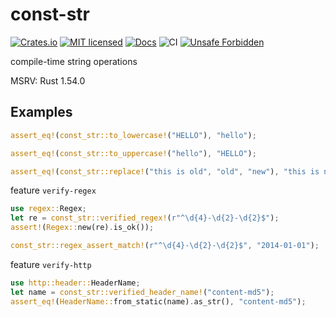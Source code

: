 # const-str

[![Crates.io][crates-badge]][crates-url]
[![MIT licensed][mit-badge]][mit-url]
[![Docs][docs-badge]][docs-url]
![CI][ci-badge]
[![Unsafe Forbidden][unsafe-forbidden-badge]][unsafe-forbidden-url]

[crates-badge]: https://img.shields.io/crates/v/const-str.svg
[crates-url]: https://crates.io/crates/const-str
[mit-badge]: https://img.shields.io/badge/license-MIT-blue.svg
[mit-url]: ./LICENSE
[docs-badge]: https://docs.rs/const-str/badge.svg
[docs-url]: https://docs.rs/const-str/
[ci-badge]: https://github.com/Nugine/const-str/workflows/CI/badge.svg
[unsafe-forbidden-badge]: https://img.shields.io/badge/unsafe-forbidden-success.svg
[unsafe-forbidden-url]: https://github.com/rust-secure-code/safety-dance/

compile-time string operations

MSRV: Rust 1.54.0

## Examples

```rust
assert_eq!(const_str::to_lowercase!("HELLO"), "hello");

assert_eq!(const_str::to_uppercase!("hello"), "HELLO");

assert_eq!(const_str::replace!("this is old", "old", "new"), "this is new");
```

feature `verify-regex`

```rust
use regex::Regex;
let re = const_str::verified_regex!(r"^\d{4}-\d{2}-\d{2}$");
assert!(Regex::new(re).is_ok());

const_str::regex_assert_match!(r"^\d{4}-\d{2}-\d{2}$", "2014-01-01");
```

feature `verify-http`

```rust
use http::header::HeaderName;
let name = const_str::verified_header_name!("content-md5");
assert_eq!(HeaderName::from_static(name).as_str(), "content-md5");
```
